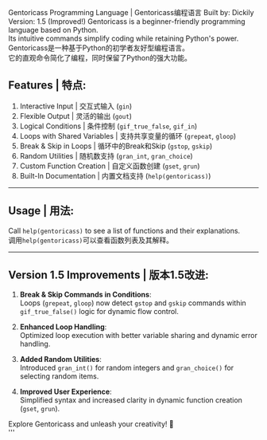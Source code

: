 Gentoricass Programming Language | Gentoricass编程语言
   Built by: Dickily
   Version: 1.5 (Improved!)
Gentoricass is a beginner-friendly programming language based on Python.  
Its intuitive commands simplify coding while retaining Python's power.  
Gentoricass是一种基于Python的初学者友好型编程语言。  
它的直观命令简化了编程，同时保留了Python的强大功能。

## Features | 特点:
1. Interactive Input | 交互式输入 (`gin`)
2. Flexible Output | 灵活的输出 (`gout`)
3. Logical Conditions | 条件控制 (`gif_true_false`, `gif_in`)
4. Loops with Shared Variables | 支持共享变量的循环 (`grepeat`, `gloop`)
5. Break & Skip in Loops | 循环中的Break和Skip (`gstop`, `gskip`)
6. Random Utilities | 随机数支持 (`gran_int`, `gran_choice`)
7. Custom Function Creation | 自定义函数创建 (`gset`, `grun`)
8. Built-In Documentation | 内置文档支持 (`help(gentoricass)`)

---

## Usage | 用法:
Call `help(gentoricass)` to see a list of functions and their explanations.  
调用`help(gentoricass)`可以查看函数列表及其解释。

---

## Version 1.5 Improvements | 版本1.5改进:
1. **Break & Skip Commands in Conditions**:  
   Loops (`grepeat`, `gloop`) now detect `gstop` and `gskip` commands within `gif_true_false()` logic for dynamic flow control.  

2. **Enhanced Loop Handling**:  
   Optimized loop execution with better variable sharing and dynamic error handling.  

3. **Added Random Utilities**:  
   Introduced `gran_int()` for random integers and `gran_choice()` for selecting random items.  

4. **Improved User Experience**:  
   Simplified syntax and increased clarity in dynamic function creation (`gset`, `grun`).  

Explore Gentoricass and unleash your creativity! 🚀  
'''